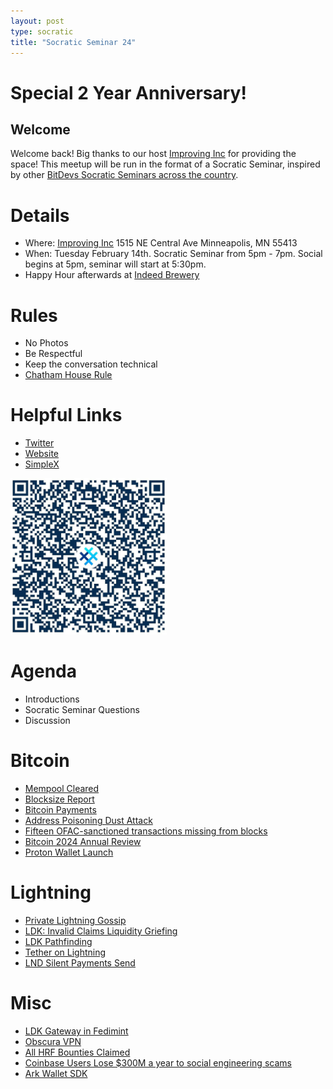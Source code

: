 ```yaml
---
layout: post
type: socratic
title: "Socratic Seminar 24"
---
```


# Special 2 Year Anniversary!

## Welcome

Welcome back! Big thanks to our host [Improving Inc](https://improving.com/) for providing the space!
This meetup will be run in the format of a Socratic Seminar, inspired by other [BitDevs Socratic Seminars across the country](https://bitdevs.org/cities).

# Details
 - Where: [Improving Inc](https://www.google.com/maps/place/1515+NE+Central+Ave,+Minneapolis,+MN+55413/@45.0037797,-93.2469316,17z/data=!4m6!3m5!1s0x52b32d965c06ad57:0x277e62e6c3015129!8m2!3d45.0039428!4d-93.2456978!16s%2Fg%2F11bw3z3dw6) 1515 NE Central Ave Minneapolis, MN 55413
 - When: Tuesday February 14th. Socratic Seminar from 5pm - 7pm. Social begins at 5pm, seminar will start at 5:30pm. 
 - Happy Hour afterwards at [Indeed Brewery](https://www.indeedbrewing.com/)

# Rules
 - No Photos
 - Be Respectful
 - Keep the conversation technical
 - [Chatham House Rule](https://www.facilitator.school/blog/chatham-house-rule)

# Helpful Links
 - [Twitter](https://x.com/BitdevsMpls)
 - [Website](https://bitdevsmpls.org)
 - [SimpleX](https://simplex.chat/contact#/?v=1-2&smp=smp%3A%2F%2FenEkec4hlR3UtKx2NMpOUK_K4ZuDxjWBO1d9Y4YXVaA%3D%40smp14.simplex.im%2F2yDM8Eh4B5js6FLUOsANpVYwUt79Q_TO%23%2F%3Fv%3D1-2%26dh%3DMCowBQYDK2VuAyEAqaz4Ij9Xxn3ziHXN9DhPBdbTgYc-XjGpKcr-oDBL-hc%253D%26srv%3Daspkyu2sopsnizbyfabtsicikr2s4r3ti35jogbcekhm3fsoeyjvgrid.onion&data=%7B%22type%22%3A%22group%22%2C%22groupLinkId%22%3A%22I3WA2zuDa5OOHwDT6m0G8Q%3D%3D%22%7D)


<img src="../simplex.jpeg" width="250" height="250" />

# Agenda
 - Introductions
 - Socratic Seminar Questions
 - Discussion

# Bitcoin
 - [Mempool Cleared](https://x.com/mononautical/status/1885881969264693445)
 - [Blocksize Report](https://research.mempool.space/block-size-report/)
 - [Bitcoin Payments](https://breez.technology/report/)
 - [Address Poisoning Dust Attack](https://x.com/mononautical/status/1883802593677435065)
 - [Fifteen OFAC-sanctioned transactions missing from blocks](https://b10c.me/observations/13-missing-sanctioned-transactions-2024-12/)
 - [Bitcoin 2024 Annual Review](https://blog.lopp.net/bitcoin-2024-annual-review/)
 - [Proton Wallet Launch](https://proton.me/blog/wallet-launch)

# Lightning
 - [Private Lightning Gossip](https://delvingbitcoin.org/t/zk-gossip-for-lightning-channel-announcements/1407)
 - [LDK: Invalid Claims Liquidity Griefing](https://morehouse.github.io/lightning/ldk-invalid-claims-liquidity-griefing/)
 - [LDK Pathfinding](https://lightningdevkit.org/blog/ldk-pathfinding/)
 - [Tether on Lightning](https://bitcoinmagazine.com/takes/tether-is-back-on-bitcoin-lightning-dominance-is-just-starting)
 - [LND Silent Payments Send](https://github.com/lightningnetwork/lnd/pull/9398)

# Misc
 - [LDK Gateway in Fedimint](https://lightningdevkit.org/blog/fedimint-lightning-gateway-uses-ldk-node-to-simplify-deployment-and-liquidity-management/)
 - [Obscura VPN](https://x.com/carl_dong/status/1889381916081791265)
 - [All HRF Bounties Claimed](https://njump.me/nevent1qqsyjvkr2gzs8yrsq2actl0xrj7cstng8gsgy26fuwla4q9s2jmz74qpzemhxue69uhhyetvv9ujumn0wd68ytnzv9hxgq3q7xvf49kht23cddxgw92rvfktkd3vqvjgkgsdexh9847wl0927tqsyhpwhy)
 - [Coinbase Users Lose $300M a year to social engineering scams](https://threadreaderapp.com/thread/1886411879939031530.html)
 - [Ark Wallet SDK](https://blog.arklabs.to/introducing-the-ark-wallet-sdk-d1c77ce61cfc)